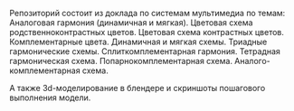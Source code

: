 Репозиторий состоит из доклада по системам мультимедиа по темам: Аналоговая гармония (динамичная и мягкая). Цветовая схема родственноконтрастных цветов. Цветовая схема контрастных цветов. Комплементарные цвета. Динамичная и мягкая схемы. Триадные гармонические схемы. Сплиткомплементарная гармония. Тетрадная гармоническая схема. Попарнокомплементарная схема. Аналого-комплементарная схема.

А также 3d-моделирование в блендере и скриншоты пошагового выполнения модели.